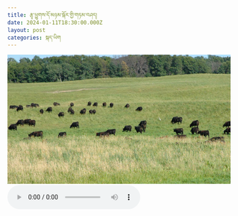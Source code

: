 ```yaml
---
title: རྩྭ་ཕྱུགས་དོ་མཉམ་སྐོར་གྱི་གཏམ་བཤད།
date: 2024-01-11T18:30:00.000Z
layout: post
categories: སྐད་ཡིག
---
```


![](/assets/img/SGDSC_0104_0.jpg) <audio controls> <source src="https://media-trimleng.s3.amazonaws.com/assets/audio/balance-livestock.mp3" type="audio/mpeg">
Your browser does not support the audio element. </audio>
